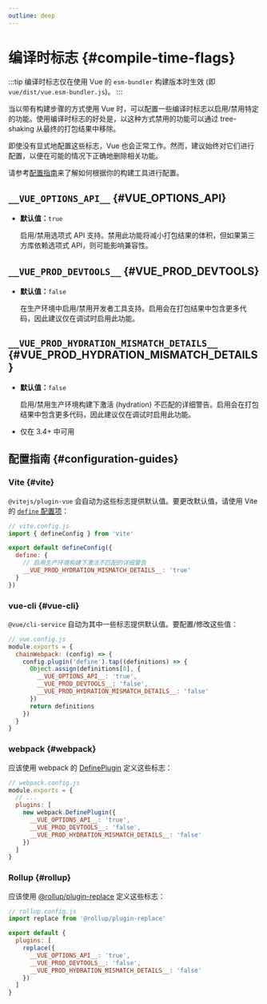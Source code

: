 ```yaml
---
outline: deep
---
```


# 编译时标志 {#compile-time-flags}

:::tip
编译时标志仅在使用 Vue 的 `esm-bundler` 构建版本时生效 (即 `vue/dist/vue.esm-bundler.js`)。
:::

当以带有构建步骤的方式使用 Vue 时，可以配置一些编译时标志以启用/禁用特定的功能。使用编译时标志的好处是，以这种方式禁用的功能可以通过 tree-shaking 从最终的打包结果中移除。

即使没有显式地配置这些标志，Vue 也会正常工作。然而，建议始终对它们进行配置，以便在可能的情况下正确地删除相关功能。

请参考[配置指南](#configuration-guides)来了解如何根据你的构建工具进行配置。

## `__VUE_OPTIONS_API__` {#VUE_OPTIONS_API}

- **默认值：**`true`

  启用/禁用选项式 API 支持。禁用此功能将减小打包结果的体积，但如果第三方库依赖选项式 API，则可能影响兼容性。

## `__VUE_PROD_DEVTOOLS__` {#VUE_PROD_DEVTOOLS}

- **默认值：**`false`

  在生产环境中启用/禁用开发者工具支持。启用会在打包结果中包含更多代码，因此建议仅在调试时启用此功能。

## `__VUE_PROD_HYDRATION_MISMATCH_DETAILS__` {#VUE_PROD_HYDRATION_MISMATCH_DETAILS}

- **默认值：**`false`

  启用/禁用生产环境构建下激活 (hydration) 不匹配的详细警告。启用会在打包结果中包含更多代码，因此建议仅在调试时启用此功能。

- 仅在 3.4+ 中可用

## 配置指南 {#configuration-guides}

### Vite {#vite}

`@vitejs/plugin-vue` 会自动为这些标志提供默认值。要更改默认值，请使用 Vite 的 [`define` 配置项](https://vitejs.dev/config/shared-options.html#define)：

```js
// vite.config.js
import { defineConfig } from 'vite'

export default defineConfig({
  define: {
    // 启用生产环境构建下激活不匹配的详细警告
    __VUE_PROD_HYDRATION_MISMATCH_DETAILS__: 'true'
  }
})
```

### vue-cli {#vue-cli}

`@vue/cli-service` 自动为其中一些标志提供默认值。要配置/修改这些值：

```js
// vue.config.js
module.exports = {
  chainWebpack: (config) => {
    config.plugin('define').tap((definitions) => {
      Object.assign(definitions[0], {
        __VUE_OPTIONS_API__: 'true',
        __VUE_PROD_DEVTOOLS__: 'false',
        __VUE_PROD_HYDRATION_MISMATCH_DETAILS__: 'false'
      })
      return definitions
    })
  }
}
```

### webpack {#webpack}

应该使用 webpack 的 [DefinePlugin](https://webpack.js.org/plugins/define-plugin/) 定义这些标志：

```js
// webpack.config.js
module.exports = {
  // ...
  plugins: [
    new webpack.DefinePlugin({
      __VUE_OPTIONS_API__: 'true',
      __VUE_PROD_DEVTOOLS__: 'false',
      __VUE_PROD_HYDRATION_MISMATCH_DETAILS__: 'false'
    })
  ]
}
```

### Rollup {#rollup}

应该使用 [@rollup/plugin-replace](https://github.com/rollup/plugins/tree/master/packages/replace) 定义这些标志：

```js
// rollup.config.js
import replace from '@rollup/plugin-replace'

export default {
  plugins: [
    replace({
      __VUE_OPTIONS_API__: 'true',
      __VUE_PROD_DEVTOOLS__: 'false',
      __VUE_PROD_HYDRATION_MISMATCH_DETAILS__: 'false'
    })
  ]
}
```
